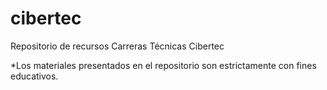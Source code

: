 cibertec
========

Repositorio de recursos Carreras Técnicas Cibertec

*Los materiales presentados en el repositorio son estrictamente con fines educativos.
